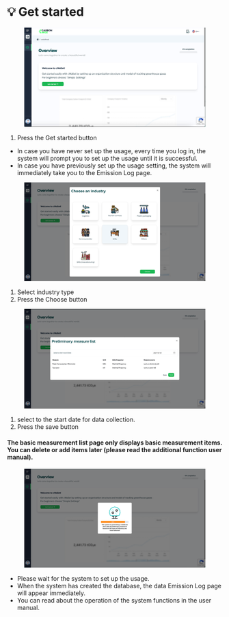 # 💡 Get started

<figure><img src="../.gitbook/assets/image (72).png" alt=""><figcaption></figcaption></figure>

1. Press the Get started button

* In case you have never set up the usage, every time you log in, the system will prompt you to set up the usage until it is successful.
* In case you have previously set up the usage setting, the system will immediately take you to the Emission Log page.

<figure><img src="../.gitbook/assets/image (73).png" alt=""><figcaption></figcaption></figure>

1. Select industry type
2. Press the Choose button

<figure><img src="../.gitbook/assets/image (74).png" alt=""><figcaption></figcaption></figure>

1. select to the start date for data collection.
2. Press the save button

#### The basic measurement list page only displays basic measurement items. You can delete or add items later (please read the additional function user manual).

<figure><img src="../.gitbook/assets/image (75).png" alt=""><figcaption></figcaption></figure>

* Please wait for the system to set up the usage.
* When the system has created the database, the data Emission Log page will appear immediately.
* You can read about the operation of the system functions in the user manual.
